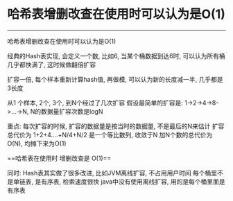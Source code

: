 # 哈希表增删改查在使用时可以认为是O(1)


---

哈希表增删改查在使用时可以认为是O(1)

经典的Hash表实现, 会定义一个数, 比如6, 当某个桶数据到达6时, 可以认为所有桶几乎都快满了, 这时候做翻倍扩容

扩容一倍, 每个样本重新计算hash值, 再做模, 可以认为新的长度减一半, 几乎都是3长度

从1 个样本, 2个, 3个, 到N个经过了几次扩容
假设最简单的扩容是:
1->2->4->8->...->N, N的数据量扩容次数是logN

重点:
每次扩容的时候, 扩容的数据量是按当时的数据量, 不是最后的N来估计
扩容总代价为 
1+2+4....+N/4+N/2 是一个等比数列, 收敛于N
加N个数的总代价为O(N), 均摊下来为O(1)


==哈希表在使用时 增删改查是 O(1)==

同时:
Hash表其实做了很多改进, 比如JVM离线扩容, 不占用用户时间
每个桶里不是单链表, 是有序表, 检索速度很快
java中没有使用离线扩容, 用的是每个桶里面是有序表